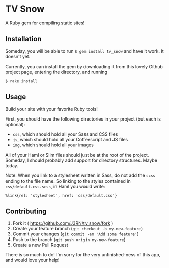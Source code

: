# TV Snow

A Ruby gem for compiling static sites!

## Installation

Someday, you will be able to run `$ gem install tv_snow` and have it work.
It doesn't yet.

Currently, you can install the gem by downloading it from this lovely Github
project page, entering the directory, and running

```$ rake install```

## Usage

Build your site with your favorite Ruby tools!

First, you should have the following directories in your project (but each is
optional):

* `css`, which should hold all your Sass and CSS files
* `js`, which should hold all your Coffeescript and JS files
* `img`, which should hold all your images

All of your Haml or Slim files should just be at the root of the project.
Someday, I should probably add support for directory structures. Maybe today.

Note: When you link to a stylesheet written in Sass, do not add the `scss`
ending to the file name. So linking to the styles contained in
`css/default.css.scss`, in Haml you would write:

```%link{rel: 'stylesheet', href: 'css/default.css'}```

## Contributing

1. Fork it ( https://github.com/J3RN/tv_snow/fork )
2. Create your feature branch (`git checkout -b my-new-feature`)
3. Commit your changes (`git commit -am 'Add some feature'`)
4. Push to the branch (`git push origin my-new-feature`)
5. Create a new Pull Request

There is so much to do! I'm sorry for the very unfinished-ness of this app, and
would love your help!
